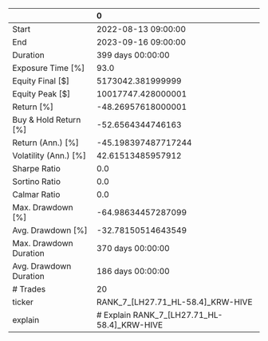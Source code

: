 |                        | 0                                           |
|:-----------------------|:--------------------------------------------|
| Start                  | 2022-08-13 09:00:00                         |
| End                    | 2023-09-16 09:00:00                         |
| Duration               | 399 days 00:00:00                           |
| Exposure Time [%]      | 93.0                                        |
| Equity Final [$]       | 5173042.381999999                           |
| Equity Peak [$]        | 10017747.428000001                          |
| Return [%]             | -48.26957618000001                          |
| Buy & Hold Return [%]  | -52.6564344746163                           |
| Return (Ann.) [%]      | -45.198397487717244                         |
| Volatility (Ann.) [%]  | 42.61513485957912                           |
| Sharpe Ratio           | 0.0                                         |
| Sortino Ratio          | 0.0                                         |
| Calmar Ratio           | 0.0                                         |
| Max. Drawdown [%]      | -64.98634457287099                          |
| Avg. Drawdown [%]      | -32.78150514643549                          |
| Max. Drawdown Duration | 370 days 00:00:00                           |
| Avg. Drawdown Duration | 186 days 00:00:00                           |
| # Trades               | 20                                          |
| ticker                 | RANK_7_[LH27.71_HL-58.4]_KRW-HIVE           |
| explain                | # Explain RANK_7_[LH27.71_HL-58.4]_KRW-HIVE |